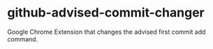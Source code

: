 # github-advised-commit-changer
Google Chrome Extension that changes the advised first commit add command.
